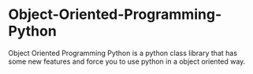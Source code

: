 # Object-Oriented-Programming-Python
Object Oriented Programming Python is a python class library that has some new features and force you to use python in a object oriented way.
